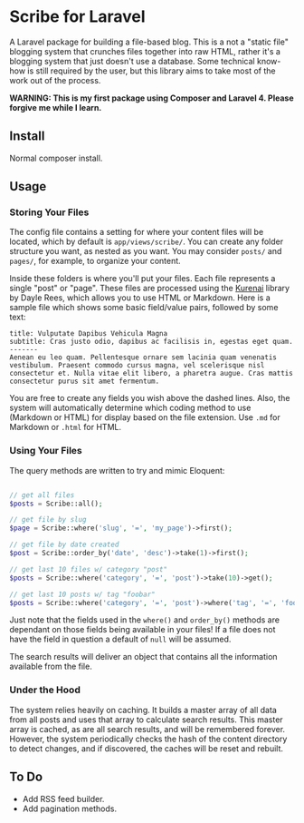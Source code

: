 # Scribe for Laravel

A Laravel package for building a file-based blog. This is a not a "static file" blogging system that crunches files together into raw HTML, rather it's a blogging system that just doesn't use a database. Some technical know-how is still required by the user, but this library aims to take most of the work out of the process.

**WARNING: This is my first package using Composer and Laravel 4. Please forgive me while I learn.**

## Install

Normal composer install.

## Usage

### Storing Your Files

The config file contains a setting for where your content files will be located, which by default is ``app/views/scribe/``.  You can create any folder structure you want, as nested as you want.  You may consider ``posts/`` and ``pages/``, for example, to organize your content.

Inside these folders is where you'll put your files.  Each file represents a single "post" or "page".  These files are processed using the [Kurenai](https://github.com/daylerees/kurenai) library by Dayle Rees, which allows you to use HTML or Markdown. Here is a sample file which shows some basic field/value pairs, followed by some text:

```
title: Vulputate Dapibus Vehicula Magna
subtitle: Cras justo odio, dapibus ac facilisis in, egestas eget quam.
-------
Aenean eu leo quam. Pellentesque ornare sem lacinia quam venenatis vestibulum. Praesent commodo cursus magna, vel scelerisque nisl consectetur et. Nulla vitae elit libero, a pharetra augue. Cras mattis consectetur purus sit amet fermentum.
```

You are free to create any fields you wish above the dashed lines.  Also, the system will automatically determine which coding method to use (Markdown or HTML) for display based on the file extension.  Use ``.md`` for Markdown or ``.html`` for HTML.

### Using Your Files

The query methods are written to try and mimic Eloquent:

```php

// get all files
$posts = Scribe::all();

// get file by slug
$page = Scribe::where('slug', '=', 'my_page')->first();

// get file by date created
$post = Scribe::order_by('date', 'desc')->take(1)->first();

// get last 10 files w/ category "post"
$posts = Scribe::where('category', '=', 'post')->take(10)->get();

// get last 10 posts w/ tag "foobar"
$posts = Scribe::where('category', '=', 'post')->where('tag', '=', 'foobar')->take(10)->get();

```

Just note that the fields used in the ``where()`` and ``order_by()`` methods are dependant on those fields being available in your files!  If a file does not have the field in question a default of ``null`` will be assumed.

The search results will deliver an object that contains all the information available from the file.

### Under the Hood

The system relies heavily on caching.  It builds a master array of all data from all posts and uses that array to calculate search results.  This master array is cached, as are all search results, and will be remembered forever.  However, the system periodically checks the hash of the content directory to detect changes, and if discovered, the caches will be reset and rebuilt.

## To Do

- Add RSS feed builder.
- Add pagination methods.